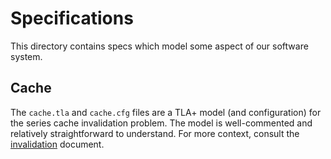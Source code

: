 # Specifications

This directory contains specs which model some aspect of our software system.

## Cache

The `cache.tla` and `cache.cfg` files are a TLA+ model (and configuration) for
the series cache invalidation problem. The model is well-commented and
relatively straightforward to understand. For more context, consult the
[invalidation](../pkg/pgmodel/invalidation.readme.md) document.
